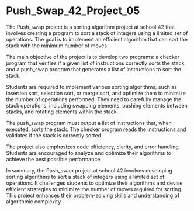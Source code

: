 # Push_Swap_42_Project_05

The Push_swap project is a sorting algorithm project at school 42 that involves creating a program
to sort a stack of integers using a limited set of operations. The goal is to implement an efficient
algorithm that can sort the stack with the minimum number of moves.

The main objective of the project is to develop two programs: a checker program that verifies if a
given list of instructions correctly sorts the stack, and a push_swap program that generates a list of instructions to sort the stack.

Students are required to implement various sorting algorithms, such as insertion sort, selection sort,
or merge sort, and optimize them to minimize the number of operations performed. They need to carefully manage the stack operations,
including swapping elements, pushing elements between stacks, and rotating elements within the stack.

The push_swap program must output a list of instructions that, when executed, sorts the stack.
The checker program reads the instructions and validates if the stack is correctly sorted.

The project also emphasizes code efficiency, clarity, and error handling. Students are encouraged to
analyze and optimize their algorithms to achieve the best possible performance.

In summary, the Push_swap project at school 42 involves developing sorting algorithms to sort a stack of
integers using a limited set of operations. It challenges students to optimize their algorithms and devise
efficient strategies to minimize the number of moves required for sorting. This project enhances their
problem-solving skills and understanding of algorithmic complexity.
